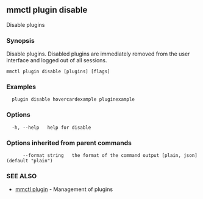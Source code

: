 ## mmctl plugin disable

Disable plugins

### Synopsis

Disable plugins. Disabled plugins are immediately removed from the user interface and logged out of all sessions.

```
mmctl plugin disable [plugins] [flags]
```

### Examples

```
  plugin disable hovercardexample pluginexample
```

### Options

```
  -h, --help   help for disable
```

### Options inherited from parent commands

```
      --format string   the format of the command output [plain, json] (default "plain")
```

### SEE ALSO

* [mmctl plugin](mmctl_plugin.md)	 - Management of plugins

